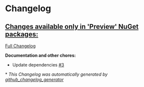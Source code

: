 # Changelog

## [**Changes available only in 'Preview' NuGet packages:**](https://github.com/nanoframework/lib-nanoFramework.M5Stack/tree/HEAD)

[Full Changelog](https://github.com/nanoframework/lib-nanoFramework.M5Stack/compare/94b85bc7ac8353d293055b1b2d9ce6d930f5bc52...HEAD)

**Documentation and other chores:**

- Update dependencies [\#3](https://github.com/nanoframework/lib-nanoFramework.M5Stack/pull/3)



\* *This Changelog was automatically generated by [github_changelog_generator](https://github.com/github-changelog-generator/github-changelog-generator)*
